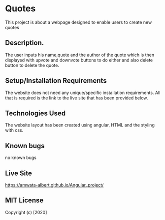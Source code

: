 # Quotes
This project is about a webpage designed to enable users to create new quotes

## Description.
The user inputs his name,quote and the author of the quote which is then displayed with upvote and downvote buttons to do either and also delete button to delete the quote.
## Setup/Installation Requirements
The website does not need any unique/specific installation requirements. All that is required is the link to the live site that has been provided below. 

## Technologies Used
The website layout has been created using angular, HTML and the styling with css.

## Known bugs
no known bugs
## Live Site
https://amwata-albert.github.io/Angular_project/

## MIT License
Copyright (c) [2020] 


<!-- ng build --prod --base-href="https://amwata-albert.github.io/Angular_project/" -->
